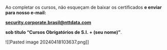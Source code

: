 Ao completar os cursos, não esqueçam de baixar os certificados **e enviar para nosso e-mail:**

[**security.corporate.brasil@nttdata.com**](mailto:security.corporate.brasil@nttdata.com "mailto:security.corporate.brasil@nttdata.com")

**sob título “Cursos Obrigatórios de S.I. + (seu nome)”**.

![[Pasted image 20240418103637.png]]
